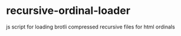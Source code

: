 # recursive-ordinal-loader
js script for loading brotli compressed recursive files for html ordinals
